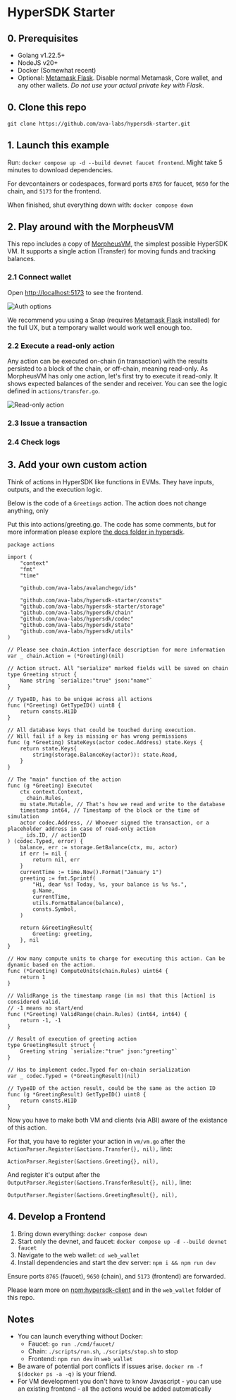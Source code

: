 # HyperSDK Starter

## 0. Prerequisites
- Golang v1.22.5+
- NodeJS v20+
- Docker (Somewhat recent)
- Optional: [Metamask Flask](https://chromewebstore.google.com/detail/metamask-flask-developmen/ljfoeinjpaedjfecbmggjgodbgkmjkjk). Disable normal Metamask, Core wallet, and any other wallets. *Do not use your actual private key with Flask*.

## 0. Clone this repo
`git clone https://github.com/ava-labs/hypersdk-starter.git`

## 1. Launch this example

Run: `docker compose up -d --build devnet faucet frontend`. Might take 5 minutes to download dependencies.

For devcontainers or codespaces, forward ports `8765` for faucet, `9650` for the chain, and `5173` for the frontend.

When finished, shut everything down with: `docker compose down`

## 2. Play around with the MorpheusVM
This repo includes a copy of [MorpheusVM](https://github.com/ava-labs/hypersdk/tree/main/examples/morpheusvm), the simplest possible HyperSDK VM. It supports a single action (Transfer) for moving funds and tracking balances.

### 2.1 Connect wallet
Open [http://localhost:5173](http://localhost:5173) to see the frontend.

![Auth options](assets/auth.png)


We recommend you using a Snap (requires [Metamask Flask](https://chromewebstore.google.com/detail/metamask-flask-developmen/ljfoeinjpaedjfecbmggjgodbgkmjkjk) installed) for the full UX, but a temporary wallet would work well enough too.

### 2.2 Execute a read-only action

Any action can be executed on-chain (in transaction) with the results persisted to a block of the chain, or off-chain, meaning read-only. As MorpheusVM has only one action, let's first try to execute it read-only. It shows expected balances of the sender and receiver. You can see the logic defined in `actions/transfer.go`.

![Read-only action](assets/read-only.png)


### 2.3 Issue a transaction

### 2.4 Check logs

## 3. Add your own custom action

Think of actions in HyperSDK like functions in EVMs. They have inputs, outputs, and the execution logic. 

Below is the code of a `Greetings` action. The action does not change anything, only 

Put this into actions/greeting.go. The code has some comments, but for more information please explore [the docs folder in hypersdk](https://github.com/ava-labs/hypersdk/tree/main/docs).

```golang
package actions

import (
	"context"
	"fmt"
	"time"

	"github.com/ava-labs/avalanchego/ids"

	"github.com/ava-labs/hypersdk-starter/consts"
	"github.com/ava-labs/hypersdk-starter/storage"
	"github.com/ava-labs/hypersdk/chain"
	"github.com/ava-labs/hypersdk/codec"
	"github.com/ava-labs/hypersdk/state"
	"github.com/ava-labs/hypersdk/utils"
)

// Please see chain.Action interface description for more information
var _ chain.Action = (*Greeting)(nil)

// Action struct. All "serialize" marked fields will be saved on chain
type Greeting struct {
	Name string `serialize:"true" json:"name"`
}

// TypeID, has to be unique across all actions
func (*Greeting) GetTypeID() uint8 {
	return consts.HiID
}

// All database keys that could be touched during execution.
// Will fail if a key is missing or has wrong permissions
func (g *Greeting) StateKeys(actor codec.Address) state.Keys {
	return state.Keys{
		string(storage.BalanceKey(actor)): state.Read,
	}
}

// The "main" function of the action
func (g *Greeting) Execute(
	ctx context.Context,
	_ chain.Rules,
	mu state.Mutable, // That's how we read and write to the database
	timestamp int64, // Timestamp of the block or the time of simulation
	actor codec.Address, // Whoever signed the transaction, or a placeholder address in case of read-only action
	_ ids.ID, // actionID
) (codec.Typed, error) {
	balance, err := storage.GetBalance(ctx, mu, actor)
	if err != nil {
		return nil, err
	}
	currentTime := time.Now().Format("January 1")
	greeting := fmt.Sprintf(
		"Hi, dear %s! Today, %s, your balance is %s %s.",
		g.Name,
		currentTime,
		utils.FormatBalance(balance),
		consts.Symbol,
	)

	return &GreetingResult{
		Greeting: greeting,
	}, nil
}

// How many compute units to charge for executing this action. Can be dynamic based on the action.
func (*Greeting) ComputeUnits(chain.Rules) uint64 {
	return 1
}

// ValidRange is the timestamp range (in ms) that this [Action] is considered valid.
// -1 means no start/end
func (*Greeting) ValidRange(chain.Rules) (int64, int64) {
	return -1, -1
}

// Result of execution of greeting action
type GreetingResult struct {
	Greeting string `serialize:"true" json:"greeting"`
}

// Has to implement codec.Typed for on-chain serialization
var _ codec.Typed = (*GreetingResult)(nil)

// TypeID of the action result, could be the same as the action ID
func (g *GreetingResult) GetTypeID() uint8 {
	return consts.HiID
}
```

Now you have to make both VM and clients (via ABI) aware of the existance of this action. 

For that, you have to register your action in `vm/vm.go` after the `ActionParser.Register(&actions.Transfer{}, nil),` line:
```golang
ActionParser.Register(&actions.Greeting{}, nil),
```

And register it's output after the `OutputParser.Register(&actions.TransferResult{}, nil),` line:
```golang
OutputParser.Register(&actions.GreetingResult{}, nil),
```

## 4. Develop a Frontend
1. Bring down everything: `docker compose down`
2. Start only the devnet, and faucet: `docker compose up -d --build devnet faucet`
3. Navigate to the web wallet: `cd web_wallet`
4. Install dependencies and start the dev server: `npm i && npm run dev`

Ensure ports `8765` (faucet), `9650` (chain), and `5173` (frontend) are forwarded.

Please learn more on [npm:hypersdk-client](https://www.npmjs.com/package/hypersdk-client) and in the `web_wallet` folder of this repo.

## Notes
- You can launch everything without Docker:
  - Faucet: `go run ./cmd/faucet/`
  - Chain: `./scripts/run.sh`, `./scripts/stop.sh` to stop
  - Frontend: `npm run dev` in `web_wallet`
- Be aware of potential port conflicts if issues arise. `docker rm -f $(docker ps -a -q)` is your friend.
- For VM development you don't have to know Javascript - you can use an existing frontend - all the actions would be added automatically

